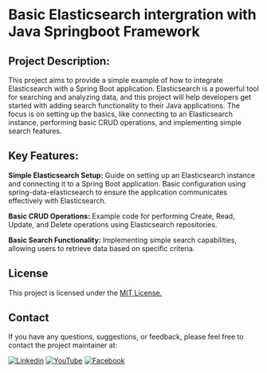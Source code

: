 # Basic Elasticsearch intergration with Java Springboot Framework

## Project Description:
This project aims to provide a simple example of how to integrate Elasticsearch with a Spring Boot application. 
Elasticsearch is a powerful tool for searching and analyzing data, and this project will help developers get started with adding search functionality to their Java applications. The focus is on setting up the basics, like connecting to an Elasticsearch instance, performing basic CRUD operations, and implementing simple search features.

## Key Features:

**Simple Elasticsearch Setup:**
Guide on setting up an Elasticsearch instance and connecting it to a Spring Boot application.
Basic configuration using spring-data-elasticsearch to ensure the application communicates effectively with Elasticsearch.

**Basic CRUD Operations:**
Example code for performing Create, Read, Update, and Delete operations using Elasticsearch repositories.

**Basic Search Functionality:**
Implementing simple search capabilities, allowing users to retrieve data based on specific criteria.
## License

This project is licensed under the [MIT License.](https://choosealicense.com/licenses/mit/)
## Contact

If you have any questions, suggestions, or feedback, please feel free to contact the project maintainer at:

[![Linkedin](https://img.shields.io/badge/linkedin-0A66C2?style=for-the-badge&logo=linkedin&logoColor=white)](https://www.linkedin.com/in/caothuludau/)
[![YouTube](https://img.shields.io/badge/YouTube-%23FF0000.svg?style=for-the-badge&logo=YouTube&logoColor=white)](https://www.youtube.com/@mr.caothuludau)
[![Facebook](https://img.shields.io/badge/Facebook-1877F2?style=for-the-badge&logo=facebook&logoColor=white)](https://www.facebook.com/caothuludau/)

